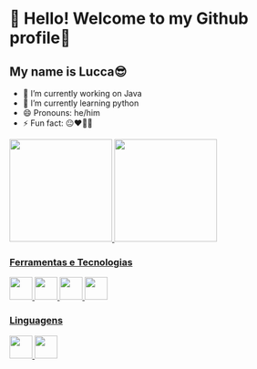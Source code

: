 # 👋 Hello! Welcome to my Github profile🫠
## My name is Lucca😎
- 🔭 I’m currently working on Java
- 🌱 I’m currently learning python
- 😄 Pronouns: he/him
- ⚡ Fun fact: 😐❤️🐕‍🦺

<div>
<a href="https://github.com/Lucca08">
<img loading="lazy" height="180em" src="https://github-readme-stats.vercel.app/api/top-langs/?username=Lucca08&layout=compact&langs_count=7&theme=dracula"/>
<img loading="lazy" height="180em" src="https://github-readme-stats.vercel.app/api?username=Lucca08&show_icons=true&theme=dracula&include_all_commits=true&count_private=true"/>

</div>

### Ferramentas e Tecnologias
<div>
<img loading="lazy" src="https://cdn.jsdelivr.net/gh/devicons/devicon/icons/git/git-original.svg" width="40" height="40"/>
<img src="https://cdn.jsdelivr.net/gh/devicons/devicon@latest/icons/visualstudio/visualstudio-plain.svg" width="40" height="40"/>
<img src="https://cdn.jsdelivr.net/gh/devicons/devicon@latest/icons/nodejs/nodejs-original-wordmark.svg" width="40" height="40"/>
<img src="https://cdn.jsdelivr.net/gh/devicons/devicon@latest/icons/gradle/gradle-original.svg" width="40" height="40"/>
<div/>

### Linguagens
<div>
  <img src="https://cdn.jsdelivr.net/gh/devicons/devicon@latest/icons/typescript/typescript-original.svg" width="40" height="40"/>
  <img src="https://cdn.jsdelivr.net/gh/devicons/devicon@latest/icons/java/java-original.svg" width="40" height="40"/>
<div/>
